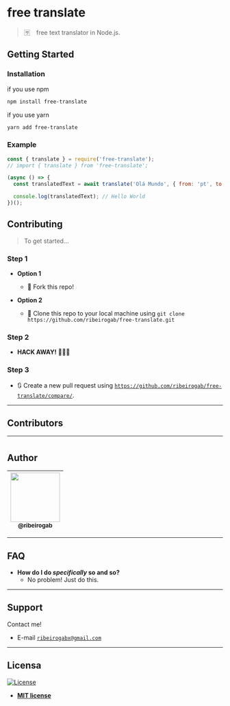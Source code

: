 # free translate

> 🈂️ ⠀free text translator in Node.js.

## Getting Started

### Installation

if you use npm

```zsh
npm install free-translate
```

if you use yarn

```zsh
yarn add free-translate
```

### Example

```js
const { translate } = require('free-translate');
// import { translate } from 'free-translate';

(async () => {
  const translatedText = await translate('Olá Mundo', { from: 'pt', to: 'en' });

  console.log(translatedText); // Hello World
})();
```

## Contributing

> To get started...

### Step 1

- **Option 1**
  - 🍴  Fork this repo!

- **Option 2**
  - 👯  Clone this repo to your local machine using `git clone https://github.com/ribeirogab/free-translate.git`

### Step 2

- **HACK AWAY!** 🔨🔨🔨

### Step 3

- 🔃  Create a new pull request using <a href="https://github.com/ribeirogab/free-translate/compare/" target="_blank">`https://github.com/ribeirogab/free-translate/compare/`</a>.

---

## Contributors

| <img width="115"> | <img width="115"> | <img width="115"> | <img width="115"> | <img width="115"> | <img width="115"> |
|:-:|:-:|:-:|:-:|:-:|:-:|

## Author

| [<img src="https://avatars3.githubusercontent.com/u/44847326?s=400&u=30a156f0a61f81eaa137cb286ed13e9527916039&v=4" width="115"><br><sub>@ribeirogab</sub>](https://github.com/ribeirogab) |
| :---: |

---

## FAQ

- **How do I do *specifically* so and so?**
    - No problem! Just do this.

---

## Support

Contact me!

- E-mail <a href="mailto:ribeirogabx@gmail.com" target="_blank">`ribeirogabx@gmail.com`</a>

---

## Licensa

[![License](http://img.shields.io/:license-mit-blue.svg?style=flat-square)](http://badges.mit-license.org)

- **[MIT license](http://opensource.org/licenses/mit-license.php)**
